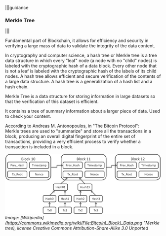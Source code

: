 |||guidance
### Merkle Tree

|||



Fundamental part of Blockchain, it allows for efficiency and security in verifying a large mass of data to validate the integrity of the data content.

In cryptography and computer science, a hash tree or Merkle tree is a tree data structure in which every "leaf" node (a node with no "child" nodes)  is labeled with the cryptographic hash of a data block.  Every other node that is not a leaf is labeled with the cryptographic hash of the labels of its child nodes. A hash tree allows efficient and secure verification of the contents of a large data structure. A hash tree is a generalization of a hash list and a hash chain.

Merkle Tree is a data structure for storing information in large datasets so that the verification of this dataset is efficient.

It contains a tree of summary information about a larger piece of data. Used to check your content.

According to Andreas M. Antonopoulos, in "The Bitcoin Protocol":  
Merkle trees are used to "summarize" and store all the transactions in a block, producing an overall digital fingerprint of the entire set of transactions, providing a very efficient process to verify whether a transaction is included in a block.

![Merkle tree](.guides/img/01/image2.png "Merkle tree") *Image: [Wikipedia](https://commons.wikimedia.org/wiki/File:Bitcoin\_Block\_Data.png "Merkle tree), license Creative Commons Attribution-Share-Alike 3.0 Unported*
